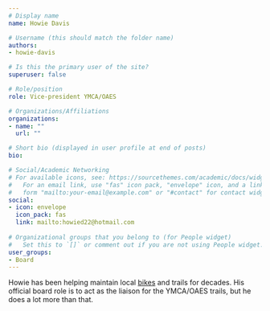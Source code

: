 ```yaml
---
# Display name
name: Howie Davis

# Username (this should match the folder name)
authors:
- howie-davis

# Is this the primary user of the site?
superuser: false

# Role/position
role: Vice-president YMCA/OAES

# Organizations/Affiliations
organizations:
- name: ""
  url: ""

# Short bio (displayed in user profile at end of posts)
bio:

# Social/Academic Networking
# For available icons, see: https://sourcethemes.com/academic/docs/widgets/#icons
#   For an email link, use "fas" icon pack, "envelope" icon, and a link in the
#   form "mailto:your-email@example.com" or "#contact" for contact widget.
social:
- icon: envelope
  icon_pack: fas
  link: mailto:howied22@hotmail.com
  
# Organizational groups that you belong to (for People widget)
#   Set this to `[]` or comment out if you are not using People widget.  
user_groups:
- Board
---
```


Howie has been helping maintain local [bikes](http://www.sunshinecycles.com/) and trails for decades. His official board role is to act as the liaison for the YMCA/OAES trails, but he does a lot more than that.
